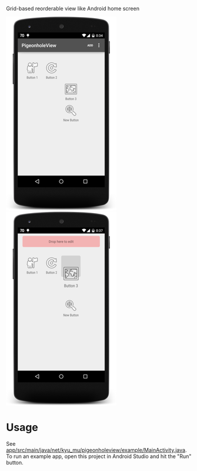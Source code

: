 Grid-based reorderable view like Android home screen

![Screenshot](images/normal.png)
![Edit mode](images/edit.png)


# Usage

See [app/src/main/java/net/kyu_mu/pigeonholeview/example/MainActivity.java](app/src/main/java/net/kyu_mu/pigeonholeview/example/MainActivity.java). To run an example app, open this project in Android Studio and hit the "Run" button.
